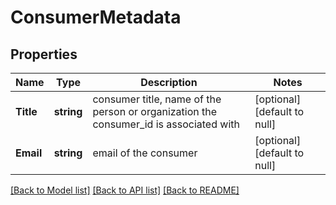 # ConsumerMetadata

## Properties
Name | Type | Description | Notes
------------ | ------------- | ------------- | -------------
**Title** | **string** | consumer title, name of the person or organization the consumer_id is associated with | [optional] [default to null]
**Email** | **string** | email of the consumer | [optional] [default to null]

[[Back to Model list]](../README.md#documentation-for-models) [[Back to API list]](../README.md#documentation-for-api-endpoints) [[Back to README]](../README.md)

